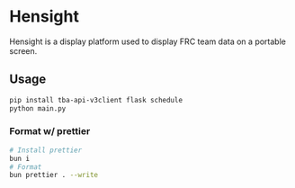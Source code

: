 # Hensight

Hensight is a display platform used to display FRC team data on a portable screen.

## Usage

```bash
pip install tba-api-v3client flask schedule
python main.py
```

### Format w/ prettier

```bash
# Install prettier
bun i
# Format
bun prettier . --write
```
